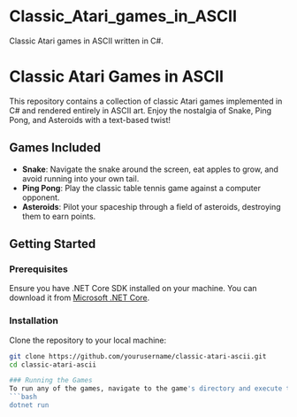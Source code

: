 # Classic_Atari_games_in_ASCII
Classic Atari games in ASCII written in C#.

# Classic Atari Games in ASCII

This repository contains a collection of classic Atari games implemented in C# and rendered entirely in ASCII art. Enjoy the nostalgia of Snake, Ping Pong, and Asteroids with a text-based twist!

## Games Included

- **Snake**: Navigate the snake around the screen, eat apples to grow, and avoid running into your own tail.
- **Ping Pong**: Play the classic table tennis game against a computer opponent.
- **Asteroids**: Pilot your spaceship through a field of asteroids, destroying them to earn points.

## Getting Started

### Prerequisites

Ensure you have .NET Core SDK installed on your machine. You can download it from [Microsoft .NET Core](https://dotnet.microsoft.com/download).

### Installation

Clone the repository to your local machine:

```bash
git clone https://github.com/yourusername/classic-atari-ascii.git
cd classic-atari-ascii

### Running the Games
To run any of the games, navigate to the game's directory and execute the following command:
```bash
dotnet run
